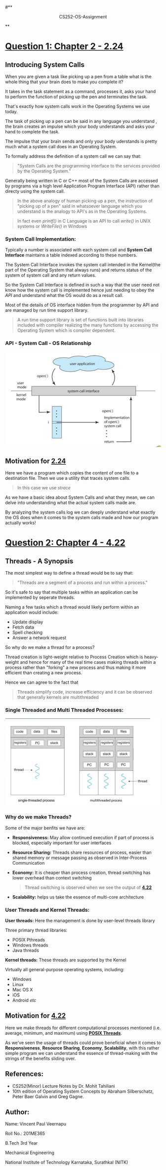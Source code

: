 #**<div align='center'>
CS252-OS-Assignment
</div>**

# [Question 1: Chapter 2 - 2.24](https://github.com/VincentPaulV/CS252-OS-Assignment/tree/main/Q1-2.24)

##  Introducing System Calls
When you are given a task like picking up a pen from a table what is the whole thing that your brain does to make you complete it?

It takes in the task statement as a command, processes it, asks your hand to perform the function of picking up the pen and terminates the task.

That's exactly how system calls work in the Operating Systems we use today.

The task of picking up a pen can be said in any language you understand , the brain creates an impulse which your body understands and asks your hand to complete the task.

The impulse that your brain sends and only your body uderstands is pretty much what a system call does in an Operating System.

To formally address the definition of a system call we can say that:

> "System Calls are the programming interface to the services provided by the Operating System."

Generally being written in C or C++ most of the System Calls are accessed by programs via a high level Application Program Interface (API) rather than directy using the system call.

>In the above analogy of human picking up a pen, the instruction of "picking up of a pen" said in whatsoever language which you understand is the analogy to API's as in the Operating Systems.

>In fact even *printf()* in C Language is an API to call *write()* in UNIX systems or *WriteFile()* in Windows

### System Call Implementation:

Typically a number is associated with each system call and **System Call Interface** maintains a table indexed according to these numbers.

The System Call Interface invokes the system call intended in the Kernel(the part of the Operating System that always runs) and returns status of the system of system call and any return values.

So the System Call Interface is defined in such a way that the user need not know how the system call is implemented hence just needing to obey the *API* and understand what the OS would do as a result call.

Most of the details of OS interface hidden from the programmer by API and are managed by run time support library.

>A run time support library is set of functions built into libraries included with compiler realizing the many functions by accessing the Operating System which is compiler dependent.

### API - System Call - OS Relationship

![API-System Call-OS Relationship](/images/api_os_relation.png)

## Motivation for [2.24](https://github.com/VincentPaulV/CS252-OS-Assignment/tree/main/Q2-4.22)

Here we have a program which copies the content of one file to a destination file.
Then we use a utility that traces system calls.
>In this case we use *strace*

As we have a basic idea about System Calls and what they mean, we can delve into understanding what the actual system calls made are.

By analyzing the system calls log we can deeply understand what exactly the OS does when it comes to the system calls made and how our program actually works!




# [Question 2: Chapter 4 - 4.22](https://github.com/VincentPaulV/CS252-OS-Assignment/tree/main/Q2-4.22)

## Threads - A Synopsis
The most simplest way to define a thread would be to say that:
> "Threads are a segment of a process and run within a process."

So it's safe to say that multiple tasks within an application can be implemented by seperate threads.

Naming a few tasks which a thread would likely perform within an application would include:
* Update display
* Fetch data
* Spell checking
* Answer a network request

So why do we make a thread for a process?

Thread creation is light-weight relative to Process Creation which is heavy-weight and hence for many of the real time cases making threads within a process rather than "forking" a new process and thus making it more efficient than creating a new process.

Hence we can agree to the fact that
> Threads simplify code, increase efficiency and it can be observed that generally kernels are multithreaded

### Single Threaded and Multi Threaded Processes:

![Multi-Thread vs Single Thread](/images/multi_thread_process.png)
### Why do we make Threads?
Some of the major benfits we have are:
* **Responsiveness:** May allow continued execution if part of process is blocked, especially important for user interfaces
* **Resource Sharing:** Threads share resources of process, easier than shared memory or message passing as observed in Inter-Process Communication
* **Economy:** It is cheaper than process creation, thread switching has lower overhead than context switching

   > Thread switching is observed when we see the output of [**4.22**](https://github.com/VincentPaulV/CS252-OS-Assignment/tree/main/Q2-4.22)
* **Scalability:** helps us take the essence of multi-core architecture

### User Threads and Kernel Threads:

**User threads:** Here the management is done by user-level threads library
  
  Three primary thread libraries:
  * POSIX Pthreads
  * Windows threads
  * Java threads

**Kernel threads:** These threads are supported by the Kernel

  Virtually all general-purpose operating systems, including:
  * Windows
  * Linux
  * Mac OS X
  * iOS
  * Android *etc*

## Motivation for [**4.22**](https://github.com/VincentPaulV/CS252-OS-Assignment/tree/main/Q2-4.22)

Here we make threads for different computational processes mentioned (i.e. average, minimum, and maximum) using [**POSIX Threads**](https://github.com/VincentPaulV/CS252-OS-Assignment#user-threads-and-kernel-threads).

As we've seen the usage of threads could prove beneficial when it comes to **Responsiveness**, **Resource Sharing**, **Economy**, **Scalability**, with this rather simple program we can understand the essence of thread-making with the strings of the benefits sliding over.

## References:
- CS252(Minor) Lecture Notes by Dr. Mohit Tahiliani
- 10th edition of Operating System Concepts by Abraham Silberschatz, Peter Baer Galvin and Greg Gagne.

## Author:
Name: Vincent Paul Veernapu

Roll No.: 201ME365

B.Tech 3rd Year 

Mechanical Engineering

National Institute of Technology Karnataka, Surathkal (NITK)
 








